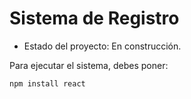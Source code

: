 <h1> Sistema de Registro</h1>

- Estado del proyecto: En construcción. 

Para ejecutar el sistema, debes poner:

```npm install react```
